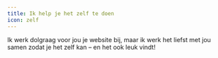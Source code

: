 ```yaml
---
title: Ik help je het zelf te doen
icon: zelf
---
```


Ik werk dolgraag voor jou je website bij, maar ik werk het liefst met jou samen zodat je het zelf kan – en het ook leuk vindt! 